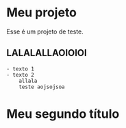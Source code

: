 # Meu projeto

Esse é um projeto de teste.

## LALALALLAOIOIOI
    - texto 1
    - texto 2
        allala
        teste aojsojsoa
# Meu segundo título